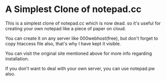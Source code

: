# A Simplest Clone of notepad.cc
This is a simplest clone of notepad.cc which is now dead. so it's useful for creating your own notepad like a piece of paper on cloud.

You can create it on any server like 000webhost(free), but don't forget to copy htaccess file also, that's why I have kept it visible.


You can visit the original site mentioned above for more info regarding installation.

If you don't want to deal with your own server, you can use notepad.pw also.

